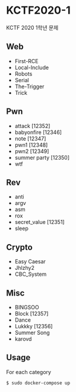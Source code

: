 # KCTF2020-1
KCTF 2020 1학년 문제

## Web
- First-RCE
- Local-Include
- Robots
- Serial
- The-Trigger
- Trick
## Pwn
- attack [12352]
- babyonfire [12346]
- note [12347]
- pwn1 [12348]
- pwn2 [12349]
- summer party [12350]
- wtf
## Rev
- anti
- argv
- asm
- rox
- secret_value [12351]
- sleep
## Crypto
- Easy Caesar
- Jhlzhy2
- CBC_System
## Misc
- BINGSOO
- Block [12357]
- Dance
- Lukkky [12356]
- Summer Song
- karovd

## Usage
For each category
```shell
$ sudo docker-compose up
```
